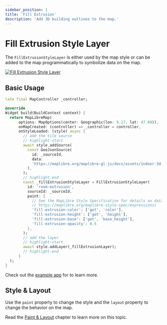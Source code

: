 ```yaml
---
sidebar_position: 1
title: 'Fill Extrusion'
description: 'Add 3D building outlines to the map.'
---
```


# Fill Extrusion Style Layer

The `FillExtrusionStyleLayer` is either used by the map style or can be added to the
map programmatically to symbolize data on the map.

[![Fill Extrusion Style Layer](/img/layers/fill_extrusion_layer.jpg)](/demo/#/style-layers/fill-extrusion)

## Basic Usage

```dart
late final MapController _controller;

@override
Widget build(BuildContext context) {
  return MapLibreMap(
      options: MapOptions(center: Geographic(lon: 9.17, lat: 47.68)),
      onMapCreated: (controller) => _controller = controller,
      onStyleLoaded: (style) async {
        // add the tile source
        // highlight-start
        await style.addSource(
          const GeoJsonSource(
            id: _sourceId,
            data:
            'https://maplibre.org/maplibre-gl-js/docs/assets/indoor-3d-map.geojson',
          ),
        );
        // highlight-end
        const _fillExtrusionStyleLayer = FillExtrusionStyleLayer(
          id: 'room-extrusion',
          sourceId: _sourceId,
          paint: {
            // See the MapLibre Style Specification for details on data expressions.
            // https://maplibre.org/maplibre-style-spec/expressions/
            'fill-extrusion-color': ['get', 'color'],
            'fill-extrusion-height': ['get', 'height'],
            'fill-extrusion-base': ['get', 'base_height'],
            'fill-extrusion-opacity': 0.5
          },
        );
        // add the layer
        // highlight-start
        await style.addLayer(_fillExtrusionLayer);
        // highlight-end
      }
  );
}
```

Check out
the [example app](https://github.com/josxha/flutter-maplibre/blob/main/example/lib/style-layers_circle_page.dart)
for to learn more.

## Style & Layout

Use the `paint` property to change the style and the `layout`
property to change the behavior on the map.

Read the [Paint & Layout](./paint-and-layout) chapter to learn more on this
topic. 
